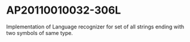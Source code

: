 # AP20110010032-306L
Implementation of Language recognizer for set of all strings ending with two symbols of same type.
